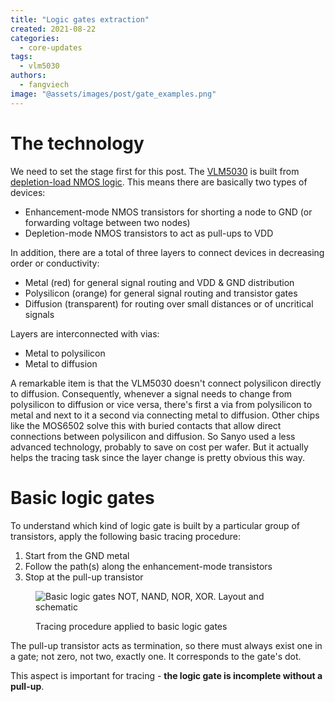 ```yaml
---
title: "Logic gates extraction"
created: 2021-08-22
categories: 
  - core-updates
tags: 
  - vlm5030
authors: 
  - fangviech
image: "@assets/images/post/gate_examples.png"
---
```


# The technology

We need to set the stage first for this post. The [VLM5030](https://siliconpr0n.org/archive/doku.php?id=ogoun:vlm5030#map) is built from [depletion-load NMOS logic](https://en.wikipedia.org/wiki/Depletion-load_NMOS_logic). This means there are basically two types of devices:

- Enhancement-mode NMOS transistors for shorting a node to GND (or forwarding voltage between two nodes)
- Depletion-mode NMOS transistors to act as pull-ups to VDD

In addition, there are a total of three layers to connect devices in decreasing order or conductivity:

- Metal (red) for general signal routing and VDD & GND distribution
- Polysilicon (orange) for general signal routing and transistor gates
- Diffusion (transparent) for routing over small distances or of uncritical signals

Layers are interconnected with vias:

- Metal to polysilicon
- Metal to diffusion

A remarkable item is that the VLM5030 doesn't connect polysilicon directly to diffusion. Consequently, whenever a signal needs to change from polysilicon to diffusion or vice versa, there's first a via from polysilicon to metal and next to it a second via connecting metal to diffusion. Other chips like the MOS6502 solve this with buried contacts that allow direct connections between polysilicon and diffusion. So Sanyo used a less advanced technology, probably to save on cost per wafer. But it actually helps the tracing task since the layer change is pretty obvious this way.

# Basic logic gates

To understand which kind of logic gate is built by a particular group of transistors, apply the following basic tracing procedure:

1. Start from the GND metal
2. Follow the path(s) along the enhancement-mode transistors
3. Stop at the pull-up transistor

<figure>

![Basic logic gates NOT, NAND, NOR, XOR. Layout and schematic](@assets/images/post/gate_examples.png)

<figcaption>Tracing procedure applied to basic logic gates</figcaption>
</figure>

The pull-up transistor acts as termination, so there must always exist one in a gate; not zero, not two, exactly one. It corresponds to the gate's dot.

This aspect is important for tracing - **the logic gate is incomplete without a pull-up**.
